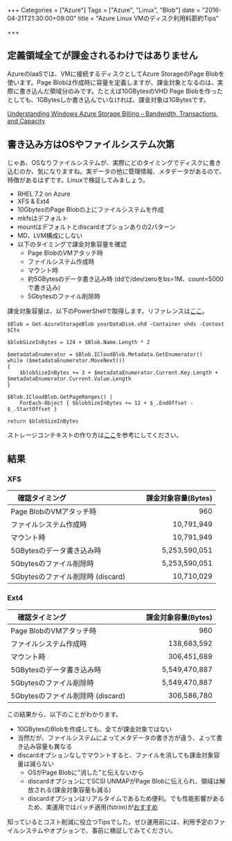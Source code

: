 +++
Categories = ["Azure"]
Tags = ["Azure", "Linux", "Blob"]
date = "2016-04-21T21:30:00+09:00"
title = "Azure Linux VMのディスク利用料節約Tips"

+++

## 定義領域全てが課金されるわけではありません
AzureのIaaSでは、VMに接続するディスクとしてAzure StorageのPage Blobを使います。Page Blobは作成時に容量を定義しますが、課金対象となるのは、実際に書き込んだ領域分のみです。たとえば10GBytesのVHD Page Blobを作ったとしても、1GBytesしか書き込んでいなければ、課金対象は1GBytesです。

[Understanding Windows Azure Storage Billing – Bandwidth, Transactions, and Capacity](https://blogs.msdn.microsoft.com/windowsazurestorage/2010/07/08/understanding-windows-azure-storage-billing-bandwidth-transactions-and-capacity/)
    
## 書き込み方はOSやファイルシステム次第
じゃあ、OSなりファイルシステムが、実際にどのタイミングでディスクに書き込むのか、気になりますね。実データの他に管理情報、メタデータがあるので、特徴があるはずです。Linuxで検証してみましょう。

* RHEL 7.2 on Azure
* XFS & Ext4
* 10GbytesのPage Blobの上にファイルシステムを作成
* mkfsはデフォルト
* mountはデフォルトとdiscardオプションありの2パターン
* MD、LVM構成にしない
* 以下のタイミングで課金対象容量を確認
    * Page BlobのVMアタッチ時
    * ファイルシステム作成時
    * マウント時
    * 約5GBytesのデータ書き込み時 (ddで/dev/zeroをbs=1M、count=5000で書き込み)
    * 5Gbytesのファイル削除時

課金対象容量は、以下のPowerShellで取得します。リファレンスは[ここ](https://gallery.technet.microsoft.com/scriptcenter/Get-Billable-Size-of-32175802)。

    $Blob = Get-AzureStorageBlob yourDataDisk.vhd -Container vhds -Context $Ctx

    $blobSizeInBytes = 124 + $Blob.Name.Length * 2
 
    $metadataEnumerator = $Blob.ICloudBlob.Metadata.GetEnumerator()
    while ($metadataEnumerator.MoveNext())
    {
        $blobSizeInBytes += 3 + $metadataEnumerator.Current.Key.Length + $metadataEnumerator.Current.Value.Length
    }

    $Blob.ICloudBlob.GetPageRanges() | 
        ForEach-Object { $blobSizeInBytes += 12 + $_.EndOffset - $_.StartOffset }

    return $blobSizeInBytes

ストレージコンテキストの作り方は[ここ](https://azure.microsoft.com/ja-jp/documentation/articles/storage-powershell-guide-full/)を参考にしてください。


## 結果
### XFS
|　確認タイミング　|　課金対象容量(Bytes)　|
|  :-----------  |  ------------:  |
|Page BlobのVMアタッチ時|960|
|ファイルシステム作成時|10,791,949|
|マウント時|10,791,949|
|5GBytesのデータ書き込み時|5,253,590,051|
|5Gbytesのファイル削除時|5,253,590,051|
|5Gbytesのファイル削除時 (discard)|10,710,029|

### Ext4
|　確認タイミング　|　課金対象容量(Bytes)　|
|  :-----------  |  ------------:  |
|Page BlobのVMアタッチ時|960|
|ファイルシステム作成時|138,683,592|
|マウント時|306,451,689|
|5GBytesのデータ書き込み時|5,549,470,887|
|5Gbytesのファイル削除時|5,549,470,887|
|5Gbytesのファイル削除時 (discard)|306,586,780|


この結果から、以下のことがわかります。

* 10GBytesのBlobを作成しても、全てが課金対象ではない
* 当然だが、ファイルシステムによってメタデータの書き方が違う、よって書き込み容量も異なる
* discardオプションなしでマウントすると、ファイルを消しても課金対象容量は減らない
    * OSがPage Blobに"消した"と伝えないから
    * discardオプションにてSCSI UNMAPがPage Blobに伝えられ、領域は解放される(課金対象容量も減る)
    * discardオプションはリアルタイムであるため便利。でも性能影響があるため、実運用ではバッチ適用(fstrim)が[おすすめ](https://access.redhat.com/documentation/ja-JP/Red_Hat_Enterprise_Linux/7/html/Storage_Administration_Guide/ch02s05.html)

    
知っているとコスト削減に役立つTipsでした。ぜひ運用前には、利用予定のファイルシステムやオプションで、事前に検証してみてください。